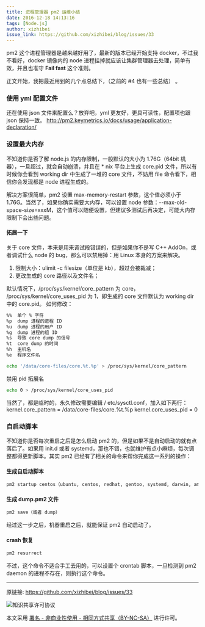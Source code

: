 ```yaml
---
title: 进程管理器 pm2 运维小结
date: 2016-12-18 14:13:16
tags: [Node.js]
author: xizhibei
issue_link: https://github.com/xizhibei/blog/issues/33
---
```

pm2 这个进程管理器是越来越好用了，最新的版本已经开始支持 docker，不过我不看好，docker 镜像内的 node 进程挂掉就应该让集群管理器去处理，简单有效，并且也准守 **Fail fast** 这个准则。

正文开始，我把最近用到的几个点总结下，（之前的 #4 也有一些总结） 。

### 使用 yml 配置文件
还在使用 json 文件来配置么？放弃吧，yml 更友好，更具可读性，配置项也跟 json 保持一致。
http://pm2.keymetrics.io/docs/usage/application-declaration/

### 设置最大内存
不知道你是否了解 node.js 的内存限制，一般默认的大小为 1.76G（64bit 机器），一旦超过，就会自动崩溃，并且在 * nix 平台上生成 core.pid 文件，所以有时候你会看到 working dir 中生成了一堆的 core 文件，不妨用 file 命令看下，相信你会发现都是 node 进程生成的。

解决方案很简单，pm2 设置 max-memory-restart 参数，这个值必须小于 1.76G。当然了，如果你确实需要大内存，可以设置 node 参数：--max-old-space-size=xxxM，这个值可以随便设置，但建议多测试后再决定，可能大内存限制下会出些问题。

#### 拓展一下
关于 core 文件，本来是用来调试段错误的，但是如果你不是写 C++ AddOn，或者调试什么 node 的 bug，那么可以禁用掉：用 Linux 本身的方案来解决。
1. 限制大小：ulimit -c filesize（单位是 kb），超过会被裁减；
2. 更改生成的 core 路径以及文件名；

默认情况下，/proc/sys/kernel/core_pattern 为 core， /proc/sys/kernel/core_uses_pid 为 1，即生成的 core 文件默认为 working dir 中的 core.pid。
如何修改：
```bash
%%	单个 % 字符
%p	dump 进程的进程 ID
%u	dump 进程的用户 ID
%g	dump 进程的组 ID
%s	导致 core dump 的信号
%t	core dump 的时间
%h	主机名
%e	程序文件名

echo '/data/core-files/core.%t.%p' > /proc/sys/kernel/core_pattern
```

禁用 pid 拓展名
``` bash
echo 0 > /proc/sys/kernel/core_uses_pid
```
当然了，都是临时的，永久修改需要编辑 / etc/sysctl.conf，加入如下两行：
kernel.core_pattern = /data/core-files/core.%t.%p
kernel.core_uses_pid = 0

### 自启动脚本
不知道你是否每次重启之后是怎么启动 pm2 的，但是如果不是自动启动的就有点落后了。如果用 init.d 或者 systemd，那也不错，也就维护有点小麻烦，每次调整都得更新脚本。其实 pm2 已经有了相关的命令来帮你完成这一系列的操作：

#### 生成自启动脚本
```bash
pm2 startup centos（ubuntu, centos, redhat, gentoo, systemd, darwin, amazon 之一，具体请看文档）
```
#### 生成 dump.pm2 文件
```bash
pm2 save（或者 dump）
```
经过这一步之后，机器重启之后，就能保证 pm2 自动启动了。
#### crash 恢复
```bash
pm2 resurrect
```

不过，这个命令不适合手工去用的，可以设置个 crontab 脚本，一旦检测到 pm2 daemon 的进程不存在，则执行这个命令。



***
原链接: https://github.com/xizhibei/blog/issues/33

![知识共享许可协议](https://i.creativecommons.org/l/by-nc-sa/4.0/88x31.png "署名 - 非商业性使用 - 相同方式共享（BY-NC-SA）")

本文采用 [署名 - 非商业性使用 - 相同方式共享（BY-NC-SA）](https://creativecommons.org/licenses/by-nc-sa/4.0/deed.zh) 进行许可。
